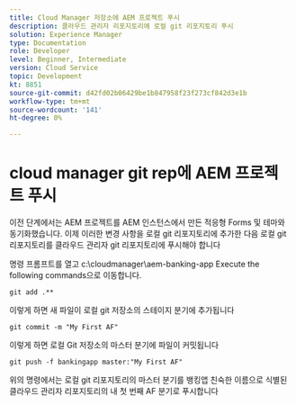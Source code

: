 ```yaml
---
title: Cloud Manager 저장소에 AEM 프로젝트 푸시
description: 클라우드 관리자 리포지토리에 로컬 git 리포지토리 푸시
solution: Experience Manager
type: Documentation
role: Developer
level: Beginner, Intermediate
version: Cloud Service
topic: Development
kt: 8851
source-git-commit: d42fd02b06429be1b847958f23f273cf842d3e1b
workflow-type: tm+mt
source-wordcount: '141'
ht-degree: 0%

---
```



# cloud manager git rep에 AEM 프로젝트 푸시

이전 단계에서는 AEM 프로젝트를 AEM 인스턴스에서 만든 적응형 Forms 및 테마와 동기화했습니다.
이제 이러한 변경 사항을 로컬 git 리포지토리에 추가한 다음 로컬 git 리포지토리를 클라우드 관리자 git 리포지토리에 푸시해야 합니다

명령 프롬프트를 열고 c:\cloudmanager\aem-banking-app Execute the following commands으로 이동합니다.

```
git add .**
```

이렇게 하면 새 파일이 로컬 git 저장소의 스테이지 분기에 추가됩니다

```
git commit -m "My First AF"
```

이렇게 하면 로컬 Git 저장소의 마스터 분기에 파일이 커밋됩니다

```
git push -f bankingapp master:"My First AF"
```

위의 명령에서는 로컬 git 리포지토리의 마스터 분기를 뱅킹앱 친숙한 이름으로 식별된 클라우드 관리자 리포지토리의 내 첫 번째 AF 분기로 푸시합니다



